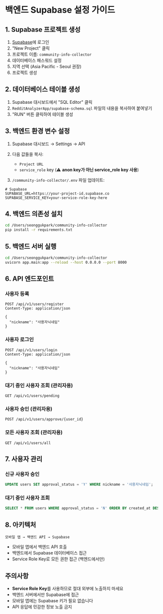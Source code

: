 # 백엔드 Supabase 설정 가이드

## 1. Supabase 프로젝트 생성

1. [Supabase](https://supabase.com)에 로그인
2. "New Project" 클릭
3. 프로젝트 이름: `community-info-collector`
4. 데이터베이스 패스워드 설정
5. 지역 선택 (Asia Pacific - Seoul 권장)
6. 프로젝트 생성

## 2. 데이터베이스 테이블 생성

1. Supabase 대시보드에서 "SQL Editor" 클릭
2. `RedditAnalyzerApp/supabase-schema.sql` 파일의 내용을 복사하여 붙여넣기
3. "RUN" 버튼 클릭하여 테이블 생성

## 3. 백엔드 환경 변수 설정

1. Supabase 대시보드 → Settings → API
2. 다음 값들을 복사:
   - `Project URL`
   - `service_role` key (⚠️ **anon key가 아닌 service_role key 사용**)

3. `/community-info-collector/.env` 파일 업데이트:
```env
# Supabase
SUPABASE_URL=https://your-project-id.supabase.co
SUPABASE_SERVICE_KEY=your-service-role-key-here
```

## 4. 백엔드 의존성 설치

```bash
cd /Users/seonggukpark/community-info-collector
pip install -r requirements.txt
```

## 5. 백엔드 서버 실행

```bash
cd /Users/seonggukpark/community-info-collector
uvicorn app.main:app --reload --host 0.0.0.0 --port 8000
```

## 6. API 엔드포인트

### 사용자 등록
```
POST /api/v1/users/register
Content-Type: application/json

{
  "nickname": "사용자닉네임"
}
```

### 사용자 로그인
```
POST /api/v1/users/login
Content-Type: application/json

{
  "nickname": "사용자닉네임"
}
```

### 대기 중인 사용자 조회 (관리자용)
```
GET /api/v1/users/pending
```

### 사용자 승인 (관리자용)
```
POST /api/v1/users/approve/{user_id}
```

### 모든 사용자 조회 (관리자용)
```
GET /api/v1/users/all
```

## 7. 사용자 관리

### 신규 사용자 승인
```sql
UPDATE users SET approval_status = 'Y' WHERE nickname = '사용자닉네임';
```

### 대기 중인 사용자 조회
```sql
SELECT * FROM users WHERE approval_status = 'N' ORDER BY created_at DESC;
```

## 8. 아키텍처

```
모바일 앱 → 백엔드 API → Supabase
```

- 모바일 앱에서 백엔드 API 호출
- 백엔드에서 Supabase 데이터베이스 접근
- Service Role Key로 모든 권한 접근 (백엔드에서만)

## 주의사항

- **Service Role Key**를 사용하므로 절대 외부에 노출하지 마세요
- 백엔드 서버에서만 Supabase에 접근
- 모바일 앱에는 Supabase 키가 필요 없습니다
- API 응답에 민감한 정보 노출 금지